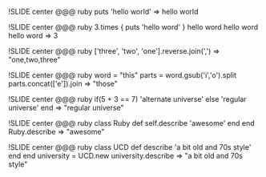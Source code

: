 !SLIDE center
    @@@ ruby
    puts 'hello world'
    => hello world

!SLIDE center
    @@@ ruby
    3.times { puts 'hello word' }
    hello word
    hello word
    hello word
    => 3

!SLIDE center
    @@@ ruby
    ['three', 'two', 'one'].reverse.join(',')
    => "one,two,three"
    
!SLIDE center
    @@@ ruby
    word = "this"
    parts = word.gsub('i','o').split
    parts.concat(['e']).join
    => "those"

!SLIDE center
    @@@ ruby
    if(5 + 3 == 7)
      'alternate universe'
    else
      'regular universe'
    end
    => "regular universe"

!SLIDE center
    @@@ ruby
    class Ruby
      def self.describe
        'awesome'
      end
    end
    Ruby.describe
    => "awesome"
    
!SLIDE center
    @@@ ruby
    class UCD
      def describe
        'a bit old and 70s style'
      end
    end
    university = UCD.new
    university.describe
    => "a bit old and 70s style"